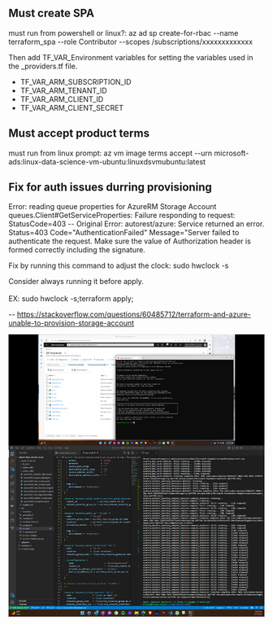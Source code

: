 ## Must create SPA
must run from powershell or linux?:
az ad sp create-for-rbac --name terraform_spa --role Contributor --scopes /subscriptions/xxxxxxxxxxxxx

Then add TF_VAR_Environment variables for setting the variables used in the _providers.tf file.

<ul>
<li>TF_VAR_ARM_SUBSCRIPTION_ID
<li>TF_VAR_ARM_TENANT_ID
<li>TF_VAR_ARM_CLIENT_ID
<li>TF_VAR_ARM_CLIENT_SECRET
</ul>

## Must accept product terms
must run from linux prompt: az vm image terms accept --urn microsoft-ads:linux-data-science-vm-ubuntu:linuxdsvmubuntu:latest

## Fix for auth issues durring provisioning
Error: reading queue properties for AzureRM Storage Account 
queues.Client#GetServiceProperties: Failure responding to request: 
StatusCode=403 -- Original Error: autorest/azure: Service returned an error. 
Status=403 Code="AuthenticationFailed" Message="Server failed to authenticate the request.
 Make sure the value of Authorization header is formed correctly including the signature.

Fix by running this command to adjust the clock: sudo hwclock -s

Consider always running it before apply.<br/>
<br/>
EX: sudo hwclock -s;terraform apply;

-- https://stackoverflow.com/questions/60485712/terraform-and-azure-unable-to-provision-storage-account

![screenshot](aiml01work.png)

